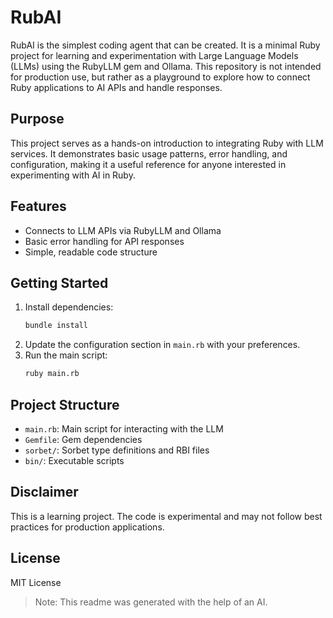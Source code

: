 
# RubAI

RubAI is the simplest coding agent that can be created. It is a minimal Ruby project for learning and experimentation with Large Language Models (LLMs) using the RubyLLM gem and Ollama. This repository is not intended for production use, but rather as a playground to explore how to connect Ruby applications to AI APIs and handle responses.

## Purpose
This project serves as a hands-on introduction to integrating Ruby with LLM services. It demonstrates basic usage patterns, error handling, and configuration, making it a useful reference for anyone interested in experimenting with AI in Ruby.

## Features
- Connects to LLM APIs via RubyLLM and Ollama
- Basic error handling for API responses
- Simple, readable code structure

## Getting Started
1. Install dependencies:
	```sh
	bundle install
	```
2. Update the configuration section in `main.rb` with your preferences.
3. Run the main script:
	```sh
	ruby main.rb
	```

## Project Structure
- `main.rb`: Main script for interacting with the LLM
- `Gemfile`: Gem dependencies
- `sorbet/`: Sorbet type definitions and RBI files
- `bin/`: Executable scripts

## Disclaimer
This is a learning project. The code is experimental and may not follow best practices for production applications.

## License
MIT License

> Note: This readme was generated with the help of an AI.
